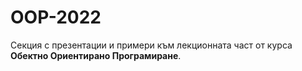 # OOP-2022
Секция с презентации и примери към лекционната част от курса **Обектно Ориентирано Програмиране**.
